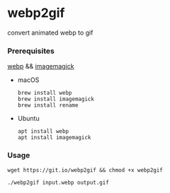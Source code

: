 # webp2gif
convert animated webp to gif

### Prerequisites

[webp](https://developers.google.com/speed/webp/download) && [imagemagick](https://imagemagick.org/script/download.php)

- macOS

   ```
   brew install webp
   brew install imagemagick
   brew install rename
   ```

- Ubuntu

  ```
  apt install webp
  apt install imagemagick
  ```

### Usage

```shell
wget https://git.io/webp2gif && chmod +x webp2gif

./webp2gif input.webp output.gif
```

